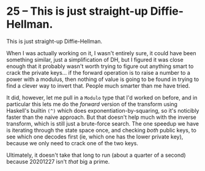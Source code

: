 # 25 &ndash; This is just straight-up Diffie-Hellman.
This is just straight-up Diffie-Hellman.

When I was actually working on it, I wasn't entirely sure, it could have been something similar, just a simplification of DH, but I figured it was close enough that it probably wasn't worth trying to figure out anything smart to crack the private keys... if the forward operation is to raise a number to a power with a modulus, then nothing of value is going to be found in trying to find a clever way to invert that. People much smarter than me have tried.

It did, however, let me pull in a `Modulo` type that I'd worked on before, and in particular this lets me do the _forward_ version of the transform using Haskell's builtin `(^)` which does exponentiation-by-squaring, so it's noticibly faster than the naive approach. But that doesn't help much with the inverse transform, which is still just a brute-force search. The one speedup we have is iterating through the state space once, and checking _both_ public keys, to see which one decodes first (ie, which one has the lower private key), because we only need to crack one of the two keys.

Ultimately, it doesn't take that long to run (about a quarter of a second) because 20201227 isn't _that_ big a prime.
